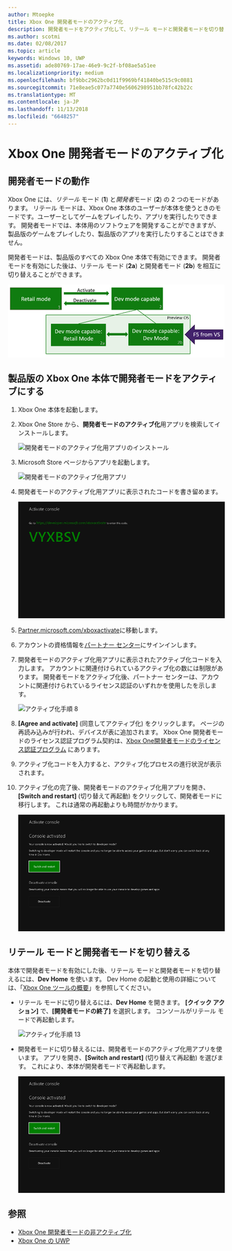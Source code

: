 ```yaml
---
author: Mtoepke
title: Xbox One 開発者モードのアクティブ化
description: 開発者モードをアクティブ化して、リテール モードと開発者モードを切り替えることができるようにする方法を説明します。
ms.author: scotmi
ms.date: 02/08/2017
ms.topic: article
keywords: Windows 10, UWP
ms.assetid: ade80769-17ae-46e9-9c2f-bf08ae5a51ee
ms.localizationpriority: medium
ms.openlocfilehash: bf9bbc2962bc0d11f9969bf41840be515c9c0881
ms.sourcegitcommit: 71e8eae5c077a7740e5606298951bb78fc42b22c
ms.translationtype: MT
ms.contentlocale: ja-JP
ms.lasthandoff: 11/13/2018
ms.locfileid: "6648257"
---
```

# <a name="xbox-one-developer-mode-activation"></a>Xbox One 開発者モードのアクティブ化

## <a name="how-developer-mode-works"></a>開発者モードの動作
Xbox One には、*リテール* モード (**1**) と*開発者*モード (**2**) の 2 つのモードがあります。 リテール モードは、Xbox One 本体のユーザーが本体を使うときのモードです。ユーザーとしてゲームをプレイしたり、アプリを実行したりできます。 開発者モードでは、本体用のソフトウェアを開発することができますが、製品版のゲームをプレイしたり、製品版のアプリを実行したりすることはできません。

開発者モードは、製品版のすべての Xbox One 本体で有効にできます。 開発者モードを有効にした後は、リテール モード (**2a**) と開発者モード (**2b**) を相互に切り替えることができます。

![Xbox One のモード](images/dev-mode-flow.png)

## <a name="activate-developer-mode-on-your-retail-xbox-one-console"></a>製品版の Xbox One 本体で開発者モードをアクティブにする

1.  Xbox One 本体を起動します。

2.  Xbox One Store から、**開発者モードのアクティブ化**用アプリを検索してインストールします。

    ![開発者モードのアクティブ化用アプリのインストール](images/devkit-activation-1.png)

3.  Microsoft Store ページからアプリを起動します。

    ![開発者モードのアクティブ化用アプリ](images/devkit-activation-2.png)

4.  開発者モードのアクティブ化用アプリに表示されたコードを書き留めます。

    ![アクティブ化手順 5](images/activation-step-5.png)  
    
5.  [Partner.microsoft.com/xboxactivate](https://partner.microsoft.com/xboxactivate)に移動します。

6.  アカウントの資格情報を[パートナー センター](https://partner.microsoft.com/dashboard)にサインインします。

7.  開発者モードのアクティブ化用アプリに表示されたアクティブ化コードを入力します。 アカウントに関連付けられているアクティブ化の数には制限があります。 開発者モードをアクティブ化後、パートナー センターは、アカウントに関連付けられているライセンス認証のいずれかを使用したを示します。

    ![アクティブ化手順 8](images/activation-step-8-rs2.png)    
    
8.  **[Agree and activate]** (同意してアクティブ化) をクリックします。 ページの再読み込みが行われ、デバイスが表に追加されます。 Xbox One 開発者モードのライセンス認証プログラム契約は、[Xbox One開発者モードのライセンス認証プログラム](http://go.microsoft.com/fwlink/p/?LinkId=760399) にあります。

9.  アクティブ化コードを入力すると、アクティブ化プロセスの進行状況が表示されます。  
    
10. アクティブ化の完了後、開発者モードのアクティブ化用アプリを開き、**[Switch and restart]** (切り替えて再起動) をクリックして、開発者モードに移行します。 これは通常の再起動よりも時間がかかります。

    ![アクティブ化手順 12](images/activation-step-12.png)   

## <a name="switch-between-retail-and-developer-mode"></a>リテール モードと開発者モードを切り替える
本体で開発者モードを有効にした後、リテール モードと開発者モードを切り替えるには、**Dev Home** を使います。 Dev Home の起動と使用の詳細については、「[Xbox One ツールの概要](introduction-to-xbox-tools.md)」を参照してください。

* リテール モードに切り替えるには、**Dev Home** を開きます。 **[クイック アクション]** で、**[開発者モードの終了]** を選択します。 コンソールがリテール モードで再起動します。    

  ![アクティブ化手順 13](images/activation-step-13-rs4.png)  
  
* 開発者モードに切り替えるには、開発者モードのアクティブ化用アプリを使います。 アプリを開き、**[Switch and restart]** (切り替えて再起動) を選びます。 これにより、本体が開発者モードで再起動します。  

  ![アクティブ化手順 14](images/activation-step-12.png)  

## <a name="see-also"></a>参照
- [Xbox One 開発者モードの非アクティブ化](devkit-deactivation.md)
- [Xbox One の UWP](index.md)
